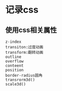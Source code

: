 # 记录css

## 使用css相关属性
    z-index
    transiton:过度动画
    transform:翻转动画
    outline
    overflow
    conteent
    position
    border-radius圆角
    transrorm3d()
    scale3d()
